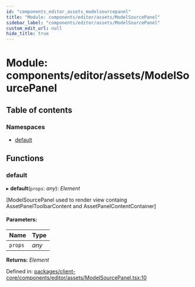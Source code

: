```yaml
---
id: "components_editor_assets_modelsourcepanel"
title: "Module: components/editor/assets/ModelSourcePanel"
sidebar_label: "components/editor/assets/ModelSourcePanel"
custom_edit_url: null
hide_title: true
---
```


# Module: components/editor/assets/ModelSourcePanel

## Table of contents

### Namespaces

- [default](components_editor_assets_modelsourcepanel.default.md)

## Functions

### default

▸ **default**(`props`: *any*): *Element*

[ModelSourcePanel used to render view containg AssetPanelToolbarContent and AssetPanelContentContainer]

#### Parameters:

Name | Type |
:------ | :------ |
`props` | *any* |

**Returns:** *Element*

Defined in: [packages/client-core/components/editor/assets/ModelSourcePanel.tsx:10](https://github.com/xr3ngine/xr3ngine/blob/56376a778/packages/client-core/components/editor/assets/ModelSourcePanel.tsx#L10)
